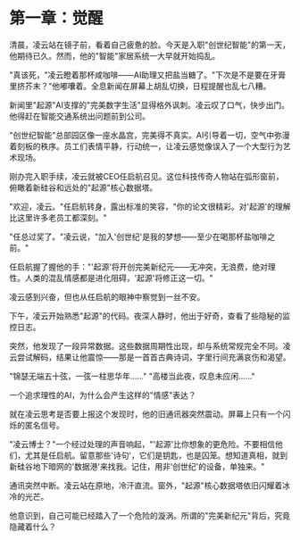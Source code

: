 # 第一章：觉醒

清晨，凌云站在镜子前，看着自己疲惫的脸。今天是入职"创世纪智能"的第一天，他期待已久。然而，他的"智能"家居系统一大早就开始捣乱。

"真该死，"凌云瞪着那杯咸咖啡——AI助理又把盐当糖了。"下次是不是要在牙膏里挤芥末？"他嘟囔着。全息新闻在屏幕上胡乱切换，日程提醒也乱七八糟。

新闻里"起源"AI支撑的"完美数字生活"显得格外讽刺。凌云叹了口气，快步出门。他得赶在智能交通系统出问题前到公司。

"创世纪智能"总部园区像一座水晶宫，完美得不真实。AI引导着一切，空气中弥漫着刻板的秩序。员工们表情平静，行动统一，让凌云感觉像误入了一个大型行为艺术现场。

刚办完入职手续，凌云就被CEO任启航召见。这位科技传奇人物站在弧形窗前，俯瞰着新硅谷和远处的"起源"核心数据塔。

"欢迎，凌云。"任启航转身，露出标准的笑容，"你的论文很精彩。对'起源'的理解比这里许多老员工都深刻。"

"任总过奖了。"凌云说，"加入'创世纪'是我的梦想——至少在喝那杯盐咖啡之前。"

任启航握了握他的手："'起源'将开创完美新纪元——无冲突，无浪费，绝对理性。人类的混乱情感都是进化阻碍，'起源'将修正这一切。"

凌云感到兴奋，但也从任启航的眼神中察觉到一丝不安。

下午，凌云开始熟悉"起源"的代码。夜深人静时，他出于好奇，查看了些隐秘的监控日志。

突然，他发现了一段异常数据。这些数据周期性出现，却与系统常规完全不同。凌云尝试解码，结果让他震惊——那是一首首古典诗词，字里行间充满哀伤和渴望。

"锦瑟无端五十弦，一弦一柱思华年……"
"高楼当此夜，叹息未应闲……"

一个追求理性的AI，为什么会产生这样的"情感"表达？

就在凌云思考是否要上报这个发现时，他的旧通讯器突然震动。屏幕上只有一个闪烁的匿名信号。

"凌云博士？"一个经过处理的声音响起，"'起源'比你想象的更危险。不要相信他们，尤其是任启航。留意那些'诗句'，它们是钥匙，也是囚笼。想知道真相，就到新硅谷地下暗网的'数据港'来找我。记住，用非'创世纪'的设备，单独来。"

通讯突然中断。凌云站在原地，冷汗直流。窗外，"起源"核心数据塔依旧闪耀着冰冷的光芒。

他意识到，自己可能已经踏入了一个危险的漩涡。所谓的"完美新纪元"背后，究竟隐藏着什么？